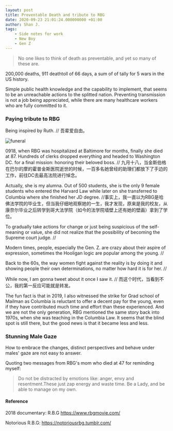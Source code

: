 ```yaml
---
layout: post
title: Preventable Death and tribute to RBG
date: 2020-09-23 21:01:24.000000000 +01:00
author: Shan J.
tags:
    - Side notes for work
    - New Boy
    - Gen Z
---
```


> No one likes to think of death as preventable, and yet so many of these are.

200,000 deaths, 911 deathtoll of 66 days, a sum of of tally for 5 wars in the US history.

Simple public health knowledge and the capability to implement, that seems to be an unreachable actions to the splitted nation. Preventing transmission is not a job being appreciated, while there are many healthcare workers who are fully committed to it.

### Paying tribute to RBG

Being inspired by Ruth. // 吾辈爱自由。

![funeral](https://media.newyorker.com/photos/5f779e0003b0c2fb28e74cba/master/w_2560%2Cc_limit/201012_r37176web_rd.jpg)

0918, when RBG was hospitalized at Baltimore for months, finally she died at 87. Hundreds of clerks dropped everything and headed to Washington DC. for a final mission: honoring their beloved boss. // 九月十八，当金斯伯格在巴尔的摩的霍普金斯医院逝世的时候，一百多名她曾经的助理们都放下了手边的工作，前往DC去最高法院进行悼念。

Actually, she is my alumna. Out of 500 students, she is the only 9 female students who entered the Harvard Law while later on she transferred to Columbia where she finished her JD degree. //事实上，我一直以为RBG是哈佛法学院的毕业生，但当我仔细地观察她的一生，我才发现，原来是我的校友，从康奈尔毕业之后转学到哥大法学院（如今的法学院墙壁上还有她的壁画）拿到了学位。

To gradually take actions for change or just being suspicious of the self-meaning or value, she did not realize that the possibility of becoming the Supreme court judge. //

Modern times, people, especially the Gen. Z. are crazy about their aspire of expression, sometimes the Hooligan logic are popular among the young. //

Back to the 60s, the way women fight against the reality is by doing it and showing people their own determinations, no matter how hard it is for her. //

While now, I am gonna tweet about it once I saw it. // 而这个时代，当看到不公，我的第一反应可能就是转发。

The fun fact is that in 2019, I also witnessed the strike for Grad school of Mailman as Columbia is reluctant to offer a decent pay for the young, even if they have contributed much time and effort than these experienced. And we are not the only generation, RBG mentioned the same story back into 1970s, when she was teaching in the Columbia Law. It seems that the blind spot is still there, but the good news is that it became less and less.


### Stunning Male Gaze

How to embrace the changes, distinct perspectives and behave under males' gaze are not easy to answer.

Quoting two messages from RBG's mom who died at 47 for reminding myself:
> Do not be distracted by emotions like: anger, envy and resentment.These just zap energy and waste time.
> Be a Lady, and be able to manage on my own.


#### Reference

2018 documentary: R.B.G https://www.rbgmovie.com/

Notorious R.B.G: https://notoriousrbg.tumblr.com/
